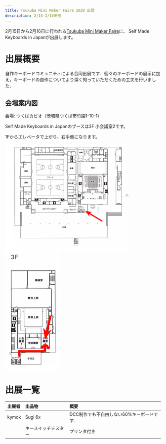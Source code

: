 ```yaml
---
title: Tsukuba Mini Maker Faire 2020 出展
description: 2/15-2/16開催
---
```


2月15日から2月16日に行われる[Tsukuba Mini Maker Faire][tmmf]に、
Self Made Keyboards in Japanが出展します。

[tmmf]: https://tmmf.jp/2020/

# 出展概要

自作キーボードコミュニティによる合同出展です．個々のキーボードの展示に加え，キーボードの自作についてより深く知っていただくための工夫を行いました．

## 会場案内図

会場: つくばカピオ（茨城県つくば市竹園1-10-1）

Self Made Keyboards in Japanのブースは3F 小会議室2です。

1Fからエレベータで上がり、右手側になります。

![1F](./1F.png)
![3F](./3F.png)

# 出展一覧

<!-- アルファベット順がいいかな -->

|出展者|出品物|概要|
|:--|:--|:--|
|kymok|Sugi 6x|DCC制作でも不自由しない60%キーボードです．|
||キースイッチテスター|プリンタ付き|

